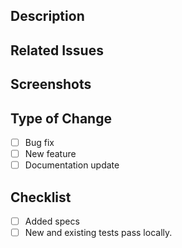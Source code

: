 ## Description
<!-- Please include a summary of the change and what issue is fixed. -->

## Related Issues
<!-- Link to related issues if applicable. -->

## Screenshots

## Type of Change
- [ ] Bug fix
- [ ] New feature
- [ ] Documentation update

## Checklist
- [ ] Added specs
- [ ] New and existing tests pass locally.
